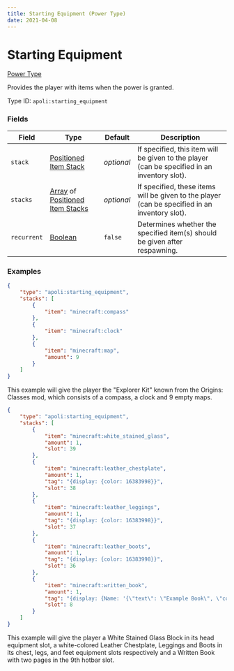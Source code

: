 ```yaml
---
title: Starting Equipment (Power Type)
date: 2021-04-08
---
```


# Starting Equipment

[Power Type](../power_types.md)

Provides the player with items when the power is granted.

Type ID: `apoli:starting_equipment`


### Fields

Field  | Type | Default | Description
-------|------|---------|-------------
`stack` | [Positioned Item Stack](../data_types/positioned_item_stack.md) | _optional_ | If specified, this item will be given to the player (can be specified in an inventory slot). 
`stacks` | [Array](../data_types/array.md) of [Positioned Item Stacks](../data_types/positioned_item_stack.md) | _optional_ | If specified, these items will be given to the player (can be specified in an inventory slot). 
`recurrent` | [Boolean](../data_types/boolean.md) | `false` | Determines whether the specified item(s) should be given after respawning.


### Examples

```json
{
  	"type": "apoli:starting_equipment",
  	"stacks": [
    	{
      		"item": "minecraft:compass"
    	},
    	{
      		"item": "minecraft:clock"
    	},
    	{
      		"item": "minecraft:map",
	    	"amount": 9
    	}
  	]
}
```

This example will give the player the "Explorer Kit" known from the Origins: Classes mod, which consists of a compass, a clock and 9 empty maps.
<br>

```json
{
    "type": "apoli:starting_equipment",
    "stacks": [
        {
            "item": "minecraft:white_stained_glass",
            "amount": 1,
            "slot": 39
        },
        {
            "item": "minecraft:leather_chestplate",
            "amount": 1,
            "tag": "{display: {color: 16383998}}",
            "slot": 38
        },
        {
            "item": "minecraft:leather_leggings",
            "amount": 1,
            "tag": "{display: {color: 16383998}}",
            "slot": 37
        },
        {
            "item": "minecraft:leather_boots",
            "amount": 1,
            "tag": "{display: {color: 16383998}}",
            "slot": 36
        },
        {
            "item": "minecraft:written_book",
            "amount": 1,
            "tag": "{display: {Name: '{\"text\": \"Example Book\", \"color\": \"light_purple\", \"italic\": false}'}, title: \"Example Book\", author: \"eggohito\", pages: ['{\"text\": \"This is page one.\"}', '{\"text\": \"This is page two, the last page.\"}']}",
            "slot": 8
        }
    ]
}
```

This example will give the player a White Stained Glass Block in its head equipment slot, a white-colored Leather Chestplate, Leggings and Boots in its chest, legs, and feet equipment slots respectively and a Written Book with two pages in the 9th hotbar slot.
